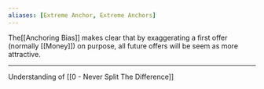 ```yaml
---
aliases: [Extreme Anchor, Extreme Anchors]
---
```


The[[Anchoring Bias]] makes clear that by exaggerating a first offer (normally [[Money]]) on purpose, all future offers will be seem as more attractive.

---

Understanding of [[0 - Never Split The Difference]]